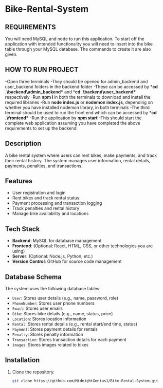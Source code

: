 # Bike-Rental-System

## REQUIREMENTS
You will need MySQL and node to run this application. To start off the application with intended functionality you will need to insert into the bike table through your MySQL database. The commands to create it are also given. 

## HOW TO RUN PROJECT
-Open three terminals
-They should be opened for admin_backend and user_backend folders in the backend folder
-These can be accessed by ***cd .\backend\admin_backend\*** and ***cd .\backend\user_backend\*** respectively
-Run **npm i** in both the terminals to download and install the required libraries
-Run **node index.js** or **nodemon index.js**, depending on whether you have installed nodemon library, in both terminals
-The third terminal should be used to run the front end which can be accessed by ***cd .\frontend\***
-Run the application by **npm start**
-This should start the complete web application assuming you have completed the above requirements to set up the backend 

## Description
A bike rental system where users can rent bikes, make payments, and track their rental history. The system manages user information, rental details, payments, penalties, and transactions.

## Features
- User registration and login
- Rent bikes and track rental status
- Payment processing and transaction logging
- Track penalties and rental history
- Manage bike availability and locations

## Tech Stack
- **Backend**: MySQL for database management
- **Frontend**: (Optional: React, HTML, CSS, or other technologies you are using)
- **Server**: (Optional: Node.js, Python, etc.)
- **Version Control**: GitHub for source code management

## Database Schema
The system uses the following database tables:
- `User`: Stores user details (e.g., name, password, role)
- `PhoneNumber`: Stores user phone numbers
- `Email`: Stores user emails
- `Bike`: Stores bike details (e.g., name, status, price)
- `Location`: Stores location information
- `Rental`: Stores rental details (e.g., rental start/end time, status)
- `Payment`: Stores payment details for rentals
- `Penalty`: Stores penalty information
- `Transaction`: Stores transaction details for each payment
- `images`: Stores images related to bikes

## Installation

1. Clone the repository:
   ```bash
   git clone https://github.com/MidnightGenius1/Bike-Rental-System.git
